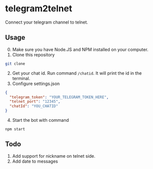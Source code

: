 # telegram2telnet
 Connect your telegram channel to telnet.

## Usage

0. Make sure you have Node.JS and NPM installed on your computer.
1. Clone this repository
```bash
git clone
```
2. Get your chat id. Run command `/chatid`. It will print the id in the terminal.
3. Configure settings.json
```json
{
  "telegram_token": "YOUR_TELEGRAM_TOKEN_HERE",
  "telnet_port": "12345",
  "chatId": "YOU_CHATID"
}
```
4. Start the bot with command
```
npm start
```

## Todo

1. Add support for nickname on telnet side.
2. Add date to messages
